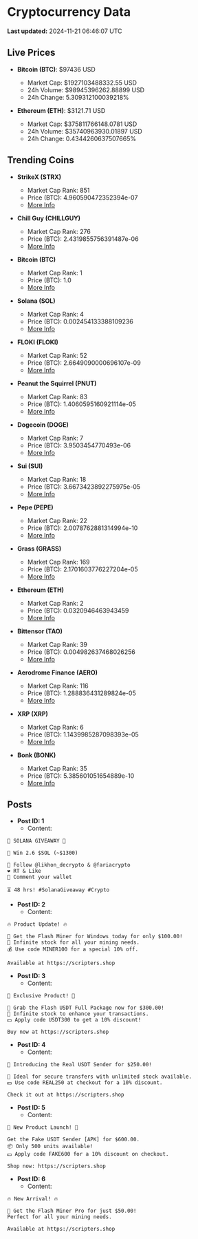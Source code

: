 # Cryptocurrency Data

**Last updated:** 2024-11-21 06:46:07 UTC

## Live Prices
- **Bitcoin (BTC)**: $97436 USD
  - Market Cap: $1927103488332.55 USD
  - 24h Volume: $98945396262.88899 USD
  - 24h Change: 5.309312100039218%

- **Ethereum (ETH)**: $3121.71 USD
  - Market Cap: $375811766148.0781 USD
  - 24h Volume: $35740963930.01897 USD
  - 24h Change: 0.4344260637507665%

## Trending Coins
- **StrikeX (STRX)**
  - Market Cap Rank: 851
  - Price (BTC): 4.960590472352394e-07
  - [More Info](https://www.coingecko.com/en/coins/strike-x)

- **Chill Guy (CHILLGUY)**
  - Market Cap Rank: 276
  - Price (BTC): 2.4319855756391487e-06
  - [More Info](https://www.coingecko.com/en/coins/chill-guy)

- **Bitcoin (BTC)**
  - Market Cap Rank: 1
  - Price (BTC): 1.0
  - [More Info](https://www.coingecko.com/en/coins/bitcoin)

- **Solana (SOL)**
  - Market Cap Rank: 4
  - Price (BTC): 0.002454133388109236
  - [More Info](https://www.coingecko.com/en/coins/solana)

- **FLOKI (FLOKI)**
  - Market Cap Rank: 52
  - Price (BTC): 2.6649090000696107e-09
  - [More Info](https://www.coingecko.com/en/coins/floki)

- **Peanut the Squirrel (PNUT)**
  - Market Cap Rank: 83
  - Price (BTC): 1.4060595160921114e-05
  - [More Info](https://www.coingecko.com/en/coins/peanut-the-squirrel)

- **Dogecoin (DOGE)**
  - Market Cap Rank: 7
  - Price (BTC): 3.9503454770493e-06
  - [More Info](https://www.coingecko.com/en/coins/dogecoin)

- **Sui (SUI)**
  - Market Cap Rank: 18
  - Price (BTC): 3.6673423892275975e-05
  - [More Info](https://www.coingecko.com/en/coins/sui)

- **Pepe (PEPE)**
  - Market Cap Rank: 22
  - Price (BTC): 2.0078762881314994e-10
  - [More Info](https://www.coingecko.com/en/coins/pepe)

- **Grass (GRASS)**
  - Market Cap Rank: 169
  - Price (BTC): 2.1701603776227204e-05
  - [More Info](https://www.coingecko.com/en/coins/grass)

- **Ethereum (ETH)**
  - Market Cap Rank: 2
  - Price (BTC): 0.0320946463943459
  - [More Info](https://www.coingecko.com/en/coins/ethereum)

- **Bittensor (TAO)**
  - Market Cap Rank: 39
  - Price (BTC): 0.004982637468026256
  - [More Info](https://www.coingecko.com/en/coins/bittensor)

- **Aerodrome Finance (AERO)**
  - Market Cap Rank: 116
  - Price (BTC): 1.288836431289824e-05
  - [More Info](https://www.coingecko.com/en/coins/aerodrome-finance)

- **XRP (XRP)**
  - Market Cap Rank: 6
  - Price (BTC): 1.1439985287098393e-05
  - [More Info](https://www.coingecko.com/en/coins/xrp)

- **Bonk (BONK)**
  - Market Cap Rank: 35
  - Price (BTC): 5.385601051654889e-10
  - [More Info](https://www.coingecko.com/en/coins/bonk)

## Posts
- **Post ID: 1**
  - Content:
```
🚀 SOLANA GIVEAWAY 🚀

🎁 Win 2.6 $SOL (~$1300)

🤝 Follow @likhon_decrypto & @fariacrypto
❤️ RT & Like
💬 Comment your wallet

⏳ 48 hrs! #SolanaGiveaway #Crypto
```

- **Post ID: 2**
  - Content:
```
🔥 Product Update! 🔥

🚀 Get the Flash Miner for Windows today for only $100.00!
🔋 Infinite stock for all your mining needs.
💰 Use code MINER100 for a special 10% off.

Available at https://scripters.shop
```

- **Post ID: 3**
  - Content:
```
🎁 Exclusive Product! 🎁

💸 Grab the Flash USDT Full Package now for $300.00!
🎉 Infinite stock to enhance your transactions.
💵 Apply code USDT300 to get a 10% discount!

Buy now at https://scripters.shop
```

- **Post ID: 4**
  - Content:
```
💎 Introducing the Real USDT Sender for $250.00!

💼 Ideal for secure transfers with unlimited stock available.
💵 Use code REAL250 at checkout for a 10% discount.

Check it out at https://scripters.shop
```

- **Post ID: 5**
  - Content:
```
🚀 New Product Launch! 🚀

Get the Fake USDT Sender [APK] for $600.00.
📦 Only 500 units available!
💵 Apply code FAKE600 for a 10% discount on checkout.

Shop now: https://scripters.shop
```

- **Post ID: 6**
  - Content:
```
🔥 New Arrival! 🔥

💸 Get the Flash Miner Pro for just $50.00!
Perfect for all your mining needs.

Available at https://scripters.shop
```

